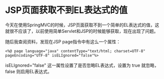 # JSP页面获取不到EL表达式的值

今天在使用SpringMVC的时候，JSP页面获取不到一个简单的EL表达式的值，这就很不应该了，以前使用简单Servlet和JSP的时候能够获取，现在出现了问题。

随后我查阅资料，发现在JSP page指令中有这么一个属性：

```language
<%@ page language="java" contentType="text/html; charset=UTF-8" pageEncoding="UTF-8" isELIgnored="false"%>
```

isELIgnored="false" 这一属性设置了是否忽略EL表达式，设置为 true 就忽略，false 则启用EL表达式。